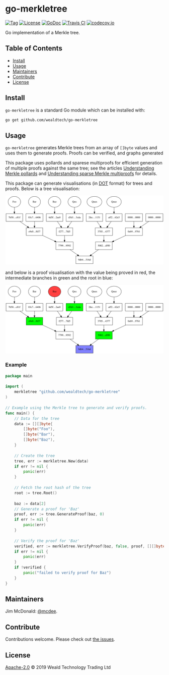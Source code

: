 # go-merkletree

[![Tag](https://img.shields.io/github/tag/wealdtech/go-merkletree.svg)](https://github.com/wealdtech/go-merkletree/releases/)
[![License](https://img.shields.io/github/license/wealdtech/go-merkletree.svg)](LICENSE)
[![GoDoc](https://godoc.org/github.com/wealdtech/go-merkletree?status.svg)](https://godoc.org/github.com/wealdtech/go-merkletree)
[![Travis CI](https://img.shields.io/travis/wealdtech/go-merkletree.svg)](https://travis-ci.org/wealdtech/go-merkletree)
[![codecov.io](https://img.shields.io/codecov/c/github/wealdtech/go-merkletree.svg)](https://codecov.io/github/wealdtech/go-merkletree)

Go implementation of a Merkle tree.


## Table of Contents

- [Install](#install)
- [Usage](#usage)
- [Maintainers](#maintainers)
- [Contribute](#contribute)
- [License](#license)

## Install

`go-merkletree` is a standard Go module which can be installed with:

```sh
go get github.com/wealdtech/go-merkletree
```

## Usage

`go-merkletree` generates Merkle trees from an array of `[]byte` values and uses them to generate proofs.  Proofs can be verified, and graphs generated

This package uses pollards and sparese multiproofs for efficient generation of multiple proofs against the same tree; see the articles [Understanding Merkle pollards](https://www.wealdtech.com/articles/understanding-merkle-pollards/) and [Understanding sparse Merkle multiproofs](https://www.wealdtech.com/articles/understanding-sparse-merkle-multiproofs/) for details.

This package can generate visualisations (in [DOT](https://graphviz.gitlab.io/_pages/doc/info/lang.html) format) for trees and proofs.  Below is a tree visualisation:

![Merkle tree](images/tree.svg)

and below is a proof visualisation with the value being proved in red, the intermediate branches in green and the root in blue:

![Merkle proof](images/proof.svg)


### Example

```go
package main

import (
	merkletree "github.com/wealdtech/go-merkletree"
)

// Example using the Merkle tree to generate and verify proofs.
func main() {
	// Data for the tree
	data := [][]byte{
		[]byte("Foo"),
		[]byte("Bar"),
		[]byte("Baz"),
	}

	// Create the tree
	tree, err := merkletree.New(data)
	if err != nil {
		panic(err)
	}

	// Fetch the root hash of the tree
	root := tree.Root()

	baz := data[2]
	// Generate a proof for 'Baz'
	proof, err := tree.GenerateProof(baz, 0)
	if err != nil {
		panic(err)
	}

	// Verify the proof for 'Baz'
	verified, err := merkletree.VerifyProof(baz, false, proof, [][]byte{root})
	if err != nil {
		panic(err)
	}
	if !verified {
		panic("failed to verify proof for Baz")
	}
}
```

## Maintainers

Jim McDonald: [@mcdee](https://github.com/mcdee).

## Contribute

Contributions welcome. Please check out [the issues](https://github.com/wealdtech/go-merkletree/issues).

## License

[Apache-2.0](LICENSE) © 2019 Weald Technology Trading Ltd

